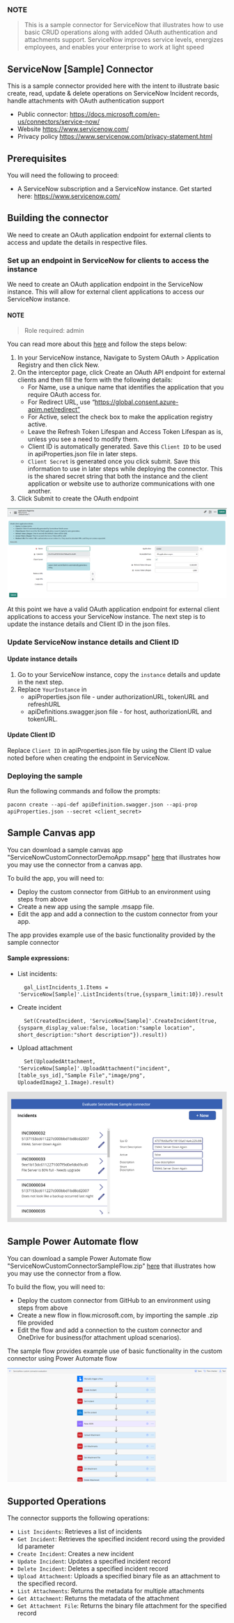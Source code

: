 
### NOTE
> This is a sample connector for ServiceNow that illustrates how to use basic CRUD operations along with added OAuth authentication and attachments support. ServiceNow improves service levels, energizes employees, and enables your enterprise to work at light speed

## ServiceNow [Sample] Connector
This is a sample connector provided here with the intent to illustrate basic create, read, update & delete operations on ServiceNow Incident records, handle attachments with OAuth authentication support

- Public connector: https://docs.microsoft.com/en-us/connectors/service-now/
- Website	https://www.servicenow.com/
- Privacy policy	https://www.servicenow.com/privacy-statement.html

## Prerequisites
You will need the following to proceed:
* A ServiceNow subscription and a ServiceNow instance. Get started here: https://www.servicenow.com/

## Building the connector
We need to create an OAuth application endpoint for external clients to access and update the details in respective files. 


### Set up an endpoint in ServiceNow for clients to access the instance
We need to create an OAuth application endpoint in the ServiceNow instance. This will allow for external client applications to access our ServiceNow instance. 

#### NOTE
> Role required: admin

You can read more about this [here](https://docs.servicenow.com/bundle/paris-platform-administration/page/administer/security/task/t_CreateEndpointforExternalClients.html) and follow the steps below:

1. In your ServiceNow instance, Navigate to System OAuth > Application Registry and then click New.
2. On the interceptor page, click Create an OAuth API endpoint for external clients and then fill the form with the following details:
    - For Name, use a unique name that identifies the application that you require OAuth access for. 
    - For Redirect URL, use “https://global.consent.azure-apim.net/redirect”
    - For Active, select the check box to make the application registry active.
    - Leave the Refresh Token Lifespan and Access Token Lifespan as is, unless you see a need to modify them. 
    - Client ID is automatically generated. Save this `Client ID` to be used in apiProperties.json file in later steps. 
    - `Client Secret` is generated once you click submit. Save this information to use in later steps while deploying the connector. This is the shared secret string that both the instance and the client application or website use to authorize communications with one another.
3. Click Submit to create the OAuth endpoint 

![Application Registry interface](images/ApplicationRegistry.png)

At this point we have a valid OAuth application endpoint for external client applications to access your ServiceNow instance. The next step is to update the instance details and Client ID in the json files. 

### Update ServiceNow instance details and Client ID
#### Update instance details
1. Go to your ServiceNow instance, copy the `instance` details and update in the next step. 
2. Replace `YourInstance` in 
    - apiProperties.json file - under authorizationURL, tokenURL and refreshURL
    - apiDefinitions.swagger.json file - for host, authorizationURL and tokenURL.  

#### Update Client ID
Replace `Client ID` in apiProperties.json file by using the Client ID value noted before when creating the endpoint in ServiceNow. 

### Deploying the sample
Run the following commands and follow the prompts:

```paconn
paconn create --api-def apiDefinition.swagger.json --api-prop apiProperties.json --secret <client_secret>
```

## Sample Canvas app
You can download a sample canvas app "ServiceNowCustomConnectorDemoApp.msapp" [here](https://blogdocuments.blob.core.windows.net/blogdocscontainer/ServiceNowCustomConnectorDemoApp.msapp) that illustrates how you may use the connector from a canvas app.

To build the app, you will need to:
* Deploy the custom connector from GitHub to an environment using steps from above
* Create a new app using the sample .msapp file.
* Edit the app and add a connection to the custom connector from your app. 

The app provides example use of the basic functionality provided by the sample connector

#### Sample expressions:

- List incidents:

        gal_ListIncidents_1.Items = 'ServiceNow[Sample]'.ListIncidents(true,{sysparm_limit:10}).result

- Create incident

        Set(CreatedIncident, 'ServiceNow[Sample]'.CreateIncident(true, {sysparm_display_value:false, location:"sample location", short_description:"short description"}).result))

- Upload attachment

        Set(UploadedAttachment, 'ServiceNow[Sample]'.UploadAttachment("incident",[table_sys_id],"Sample File","image/png", UploadedImage2_1.Image).result)

![App Screen 1](images/HomeScreen.png)

## Sample Power Automate flow
You can download a sample Power Automate flow "ServiceNowCustomConnectorSampleFlow.zip" [here](https://blogdocuments.blob.core.windows.net/blogdocscontainer/ServiceNowCustomConnectorSampleFlow.zip) that illustrates how you may use the connector from a flow.

To build the flow, you will need to:
* Deploy the custom connector from GitHub to an environment using steps from above
* Create a new flow in flow.microsoft.com, by importing the sample .zip file provided 
* Edit the flow and add a connection to the custom connector and OneDrive for business(for attachment upload scenarios). 

The sample flow provides example use of basic functionality in the custom connector using Power Automate flow

![Flow screenshot](images/Flow.png)

## Supported Operations
The connector supports the following operations:
* `List Incidents`: Retrieves a list of incidents
* `Get Incident`: Retrieves the specified incident record using the provided Id parameter
* `Create Incident`: Creates a new incident
* `Update Incident`: Updates a specified incident record
* `Delete Incident`: Deletes a specified incident record
* `Upload Attachment`: Uploads a specified binary file as an attachment to the specified record.
* `List Attachments`: Returns the metadata for multiple attachments
* `Get Attachment`: Returns the metadata of the attachment
* `Get Attachment File`: Returns the binary file attachment for the specified record